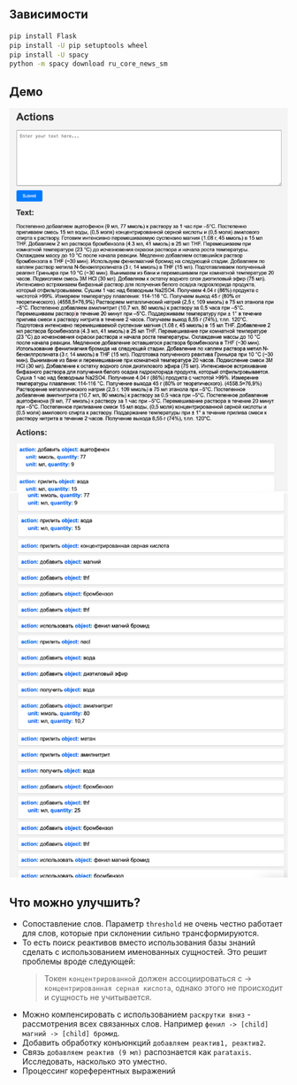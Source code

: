 ## Зависимости
```bash
pip install Flask
pip install -U pip setuptools wheel
pip install -U spacy
python -m spacy download ru_core_news_sm
```

## Демо
![](images/img.png)
![](images/img_1.png)

## Что можно улучшить?
- Сопоставление слов. Параметр `threshold` не очень честно работает
для слов, которые при склонении сильно трансформируются.
- То есть поиск реактивов вместо использования базы знаний сделать с использованием
именованных сущностей. Это решит проблемы вроде следующей:
    > Токен `концентрированной` должен ассоциироваться с -> `концентрированная серная кислота`, 
    > однако этого не происходит и сущность не учитывается.
- Можно компенсировать с использованием `раскрутки вниз` - рассмотрения всех связанных слов.
Например `фенил -> [child] магний -> [child] бромид`.
- Добавить обработку конъюнкций `добавляем реактив1, реактив2`.
- Связь `добавляем реактив (9 мл)` распознается как `parataxis`. 
Исследовать, насколько это уместно.
- Процессинг кореферентных выражений
